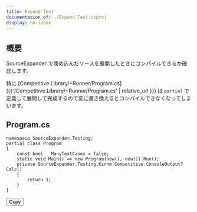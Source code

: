 ```yaml
---
title: Expand Test
documentation_of: ./Expand.Test.csproj
display: no-index
---
```


## 概要

SourceExpander で埋め込んだソースを展開したときにコンパイルできるか確認します。

特に [Competitive.Library/+Runner/Program.cs]({{'/Competitive.Library/+Runner/Program.cs' | relative_url }}) は `partial` で定義して展開して完成するので変に書き換えるとコンパイルできなくなってしまいます。

## Program.cs

<div class="code">
<pre class="hljs" id="code-body-1"><code class="language-cs">namespace SourceExpander.Testing;
partial class Program
{
    const bool __ManyTestCases = false;
    static void Main() => new Program(new(), new()).Run();
    private SourceExpander.Testing.Kzrnm.Competitive.ConsoleOutput? Calc()
    {
        return 1;
    }
}
</code></pre>
    <div class="btn-area">
        <div class="btn-group"><button type="button" class="code-btn code-copy-btn hint--top hint--always hint--disable" aria-label="Copied!">Copy</button></div>
    </div>
</div>
